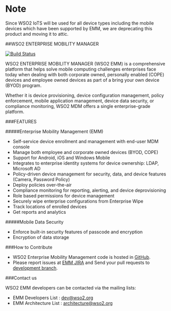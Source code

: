 # Note
Since WSO2 IoTS will be used for all device types including the mobile devices which have been supported by EMM, we are deprecating this product and moving it to attic.

##WSO2 ENTERPRISE MOBILITY MANAGER

[![Build Status](https://wso2.org/jenkins/buildStatus/icon?job=product-emm)](https://wso2.org/jenkins/view/Dashboard/job/product-emm/)

WSO2 ENTERPRISE MOBILITY MANAGER (WSO2 EMM) is a comprehensive platform that helps solve mobile computing challenges enterprises face today when dealing with both corporate owned, personally enabled (COPE) devices and employee owned devices as part of a bring your own device (BYOD) program.

Whether it is device provisioning, device configuration management, policy enforcement, mobile application management, device data security, or compliance monitoring, WSO2 MDM offers a single enterprise-grade platform.

###FEATURES

#####Enterprise Mobility Management (EMM)
* Self-service device enrollment and management with end-user MDM console
* Manage both employee and corporate owned devices (BYOD, COPE)
* Support for Android, iOS and Windows Mobile
* Integrates to enterprise identity systems for device ownership: LDAP, Microsoft AD
* Policy-driven device management for security, data, and device features (Camera, Password Policy)
* Deploy policies over-the-air
* Compliance monitoring for reporting, alerting, and device deprovisioning
* Role based permissions for device management
* Securely wipe enterprise configurations from Enterprise Wipe
* Track locations of enrolled devices
* Get reports and analytics
 
#####Mobile Data Security
* Enforce built-in security features of passcode and encryption
* Encryption of data storage
 
###How to Contribute

* WSO2 Enterprise Mobility Management code is hosted in [GitHub](https://github.com/wso2/product-emm/).
* Please report issues at [EMM JIRA](https://wso2.org/jira/browse/EMM) and Send your pull requests to [development branch](https://github.com/wso2/product-emm).

###Contact us

WSO2 EMM developers can be contacted via the mailing lists:

* EMM Developers List : dev@wso2.org
* EMM Architecture List : architecture@wso2.org


